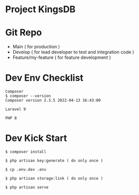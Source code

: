 # Project KingsDB

# Git Repo
- Main ( for production )
- Develop ( for lead developer to test and integration code )
- Feature/my-feature ( for feature development )


# Dev Env Checklist
```
Composer
$ composer --version
Composer version 2.3.5 2022-04-13 16:43:00

Laravel 9

PHP 8

```


# Dev Kick Start
```
$ composer install

$ php artisan key:generate ( do only once )

$ cp .env.dev .env

$ php artisan storage:link ( do only once )

$ php artisan serve

```

